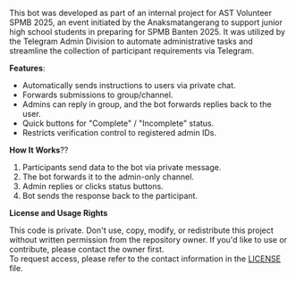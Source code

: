This bot was developed as part of an internal project for AST Volunteer SPMB 2025, an event initiated by the Anaksmatangerang to support junior high school students in preparing for SPMB Banten 2025. It was utilized by the Telegram Admin Division to automate administrative tasks and streamline the collection of participant requirements via Telegram.

**Features**:
- Automatically sends instructions to users via private chat.
- Forwards submissions to group/channel.
- Admins can reply in group, and the bot forwards replies back to the user.
- Quick buttons for "Complete" / "Incomplete" status.
- Restricts verification control to registered admin IDs.

**How It Works**??
1. Participants send data to the bot via private message.
2. The bot forwards it to the admin-only channel.
3. Admin replies or clicks status buttons.
4. Bot sends the response back to the participant.

**License and Usage Rights**

This code is private. Don't use, copy, modify, or redistribute this project without written permission from the repository owner.
If you'd like to use or contribute, please contact the owner first.  
To request access, please refer to the contact information in the [LICENSE](./LICENSE) file.

